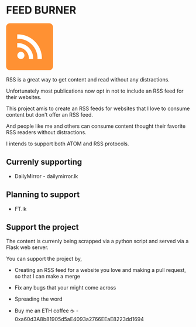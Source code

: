 # FEED BURNER

<img src="/statics/rss.png" height="128" width="128">

RSS is a great way to get content and read without any distractions.

Unfortunately most publications now opt in not to include an RSS feed for their websites.

This project amis to create an RSS feeds for websites that I love to consume content but don't offer an RSS feed.

And people like me and others can consume content thought their favorite RSS readers without distractions.

I intends to support both ATOM and RSS protocols.

## Currenly supporting

- DailyMirror - dailymirror.lk

## Planning to support

- FT.lk

## Support the project

The content is currenly being scrapped via a python script and served via a Flask web server.

You can support the project by,

- Creating an RSS feed for a website you love and making a pull request, so that I can make a merge

- Fix any bugs that your might come across

- Spreading the word

- Buy me an ETH coffee ☕️ - 0xa60d3A8b81905d5aE4093a2766EEaE8223dd1694
